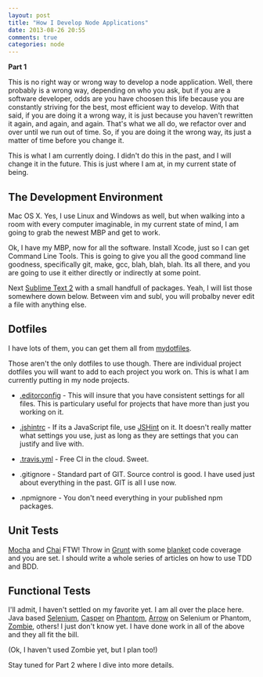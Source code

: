```yaml
---
layout: post
title: "How I Develop Node Applications"
date: 2013-08-26 20:55
comments: true
categories: node
---
```


**Part 1**

This is no right way or wrong way to develop a node application.  Well, there 
probably is a wrong way, depending on who you ask, but if you are a software
developer, odds are you have choosen this life because you are constantly
striving for the best, most efficient way to develop.  With that said, if you
are doing it a wrong way, it is just because you haven't rewritten it again, and 
again, and again.  That's what we all do, we refactor over and over until we run
out of time.  So, if you are doing it the wrong way, its just a matter of time
before you change it.

This is what I am currently doing.  I didn't do this in the past, and I will 
change it in the future.  This is just where I am at, in my current state of
being.

<!-- more -->

## The Development Environment
Mac OS X.  Yes, I use Linux and Windows as well, but when walking into a room 
with every computer imaginable, in my current state of mind, I am going to 
grab the newest MBP and get to work.

Ok, I have my MBP, now for all the software.  Install Xcode, just so I can get
Command Line Tools.  This is going to give you all the good command line
goodness, specifically git, make, gcc, blah, blah, blah.  Its all there, and you
are going to use it either directly or indirectly at some point.

Next [Sublime Text 2][0] with a small handfull of packages.  Yeah, I will list
those somewhere down below.  Between vim and subl, you will probalby never edit
a file with anything else.


## Dotfiles
I have lots of them, you can get them all from [mydotfiles][1].

Those aren't the only dotfiles to use though. There are individual project
dotfiles you will want to add to each project you work on.  This is what I am
currently putting in my node projects.

- [.editorconfig][2] - This will insure that you have consistent settings for
  all files.  This is particulary useful for projects that have more than just
  you working on it.

- [.jshintrc][3] - If its a JavaScript file, use [JSHint][4] on it.  It doesn't
  really matter what settings you use, just as long as they are settings that
  you can justify and live with.

- [.travis.yml][5] - Free CI in the cloud.  Sweet.

- .gitignore - Standard part of GIT. Source control is good.  I have used just
  about everything in the past.  GIT is all I use now.

- .npmignore - You don't need everything in your published npm packages.


## Unit Tests
[Mocha][6] and [Chai][7] FTW!  Throw in [Grunt][8] with some [blanket][9] code
coverage and you are set.  I should write a whole series of articles on how to
use TDD and BDD.


## Functional Tests
I'll admit, I haven't settled on my favorite yet.  I am all over the place here.
Java based [Selenium][10], [Casper][11] on [Phantom][12], [Arrow][13] on 
Selenium or Phantom, [Zombie][14], others!  I just don't know yet.  I have done
work in all of the above and they all fit the bill.

(Ok, I haven't used Zombie yet, but I plan too!)

Stay tuned for Part 2 where I dive into more details.




[0]: http://www.sublimetext.com/2
[1]: https://github.com/jamsyoung/mydotfiles
[2]: http://editorconfig.org
[3]: https://gist.github.com/jamsyoung/6343880
[4]: http://jshint.com/docs
[5]: https://travis-ci.org
[6]: http://visionmedia.github.io/mocha/
[7]: http://chaijs.com
[8]: http://gruntjs.com
[9]: http://blanketjs.org
[10]: http://docs.seleniumhq.org
[11]: http://casperjs.org
[12]: http://phantomjs.org
[13]: https://github.com/yahoo/arrow
[14]: http://zombie.labnotes.org
